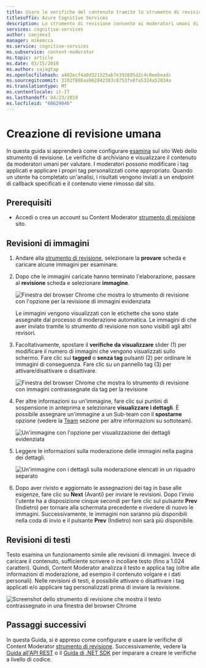 ```yaml
---
title: Usare le verifiche del contenuto tramite lo strumento di revisione - Content Moderator
titlesuffix: Azure Cognitive Services
description: Lo strumento di revisione consente ai moderatori umani di rivedere le immagini all'interno di un portale Web.
services: cognitive-services
author: sanjeev3
manager: mikemcca
ms.service: cognitive-services
ms.subservice: content-moderator
ms.topic: article
ms.date: 03/15/2019
ms.author: sajagtap
ms.openlocfilehash: a482ecf4a0d321525ab7e392695d2c4c0eebeadc
ms.sourcegitcommit: 3102f886aa962842303c8753fe8fa5324a52834a
ms.translationtype: MT
ms.contentlocale: it-IT
ms.lasthandoff: 04/23/2019
ms.locfileid: "60629046"
---
```

# <a name="create-human-reviews"></a>Creazione di revisione umana

In questa guida si apprenderà come configurare [esamina](../review-api.md#reviews) sul sito Web dello strumento di revisione. Le verifiche di archiviano e visualizzare il contenuto da moderatori umani per valutare. I moderatori possono modificare i tag applicati e applicare i propri tag personalizzati come appropriato. Quando un utente ha completato un'analisi, i risultati vengono inviati a un endpoint di callback specificati e il contenuto viene rimosso dal sito.

## <a name="prerequisites"></a>Prerequisiti

- Accedi o crea un account su Content Moderator [strumento di revisione](https://contentmoderator.cognitive.microsoft.com/) sito.

## <a name="image-reviews"></a>Revisioni di immagini

1. Andare alla [strumento di revisione](https://contentmoderator.cognitive.microsoft.com/), selezionare la **provare** scheda e caricare alcune immagini per esaminare.
1. Dopo che le immagini caricate hanno terminato l'elaborazione, passare al **revisione** scheda e selezionare **immagine**.

    ![Finestra del browser Chrome che mostra lo strumento di revisione con l'opzione per la revisione di immagini evidenziata](images/review-images-1.png)

    Le immagini vengono visualizzati con le etichette che sono state assegnate dal processo di moderazione automatica. Le immagini di che aver inviato tramite lo strumento di revisione non sono visibili agli altri revisori.

1. Facoltativamente, spostare il **verifiche da visualizzare** slider (1) per modificare il numero di immagini che vengono visualizzati sullo schermo. Fare clic sui **tagged** o **senza tag** pulsanti (2) per ordinare le immagini di conseguenza. Fare clic su un pannello tag (3) per attivare/disattivare o disattivare.

    ![Finestra del browser Chrome che mostra lo strumento di revisione con immagini contrassegnate da tag per la revisione](images/review-images-2.png)

1. Per altre informazioni su un'immagine, fare clic sui puntini di sospensione in anteprima e selezionare **visualizzare i dettagli**. È possibile assegnare un'immagine a un Sub-team con il **spostarne** opzione (vedere la [Team](./configure.md#manage-team-and-subteams) sezione per altre informazioni su sottoteam).

    ![Un'immagine con l'opzione per visualizzazione dei dettagli evidenziata](images/review-images-3.png)

1. Leggere le informazioni sulla moderazione delle immagini nella pagina dei dettagli.

    ![Un'immagine con i dettagli sulla moderazione elencati in un riquadro separato](images/review-images-4.png)

1. Dopo aver rivisto e aggiornato le assegnazioni dei tag in base alle esigenze, fare clic su **Next** (Avanti) per inviare le revisioni. Dopo l'invio l'utente ha a disposizione cinque secondi per fare clic sul pulsante **Prev** (Indietro) per tornare alla schermata precedente e rivedere di nuovo le immagini. Successivamente, le immagini non saranno più disponibili nella coda di invio e il pulsante **Prev** (Indietro) non sarà più disponibile.

## <a name="text-reviews"></a>Revisioni di testi

Testo esamina un funzionamento simile alle revisioni di immagini. Invece di caricare il contenuto, sufficiente scrivere o incollare testo (fino a 1.024 caratteri). Quindi, Content Moderator analizza il testo e applica tag (oltre alle informazioni di moderazione, ad esempio il contenuto volgare e i dati personali). Nelle revisioni di testi, è possibile attivare o disattivare i tag applicati e/o applicare tag personalizzati prima di inviare la revisione.

![Screenshot dello strumento di revisione che mostra il testo contrassegnato in una finestra del browser Chrome](../images/reviewresults_text.png)

## <a name="next-steps"></a>Passaggi successivi

In questa Guida, si è appreso come configurare e usare le verifiche di Content Moderator [strumento di revisione](https://contentmoderator.cognitive.microsoft.com). Successivamente, vedere la [Guida all'API REST](../try-review-api-review.md) o il [Guida di .NET SDK](../moderation-reviews-quickstart-dotnet.md) per imparare a creare le verifiche a livello di codice.